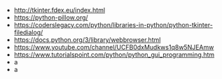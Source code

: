 - http://tkinter.fdex.eu/index.html
- https://python-pillow.org/
- https://coderslegacy.com/python/libraries-in-python/python-tkinter-filedialog/
- https://docs.python.org/3/library/webbrowser.html
- https://www.youtube.com/channel/UCFB0dxMudkws1q8w5NJEAmw
- https://www.tutorialspoint.com/python/python_gui_programming.htm
- a
- a

